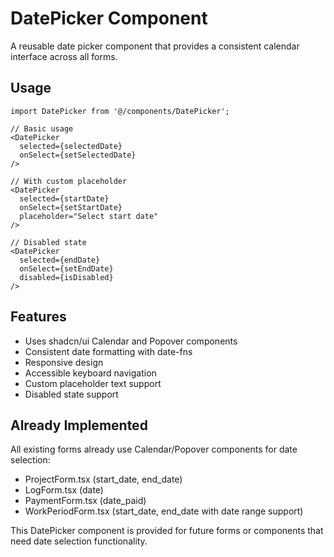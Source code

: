 # DatePicker Component

A reusable date picker component that provides a consistent calendar interface across all forms.

## Usage

```tsx
import DatePicker from '@/components/DatePicker';

// Basic usage
<DatePicker 
  selected={selectedDate} 
  onSelect={setSelectedDate} 
/>

// With custom placeholder
<DatePicker 
  selected={startDate} 
  onSelect={setStartDate} 
  placeholder="Select start date"
/>

// Disabled state
<DatePicker 
  selected={endDate} 
  onSelect={setEndDate} 
  disabled={isDisabled}
/>
```

## Features

- Uses shadcn/ui Calendar and Popover components
- Consistent date formatting with date-fns
- Responsive design
- Accessible keyboard navigation
- Custom placeholder text support
- Disabled state support

## Already Implemented

All existing forms already use Calendar/Popover components for date selection:
- ProjectForm.tsx (start_date, end_date)
- LogForm.tsx (date)
- PaymentForm.tsx (date_paid)
- WorkPeriodForm.tsx (start_date, end_date with date range support)

This DatePicker component is provided for future forms or components that need date selection functionality.
